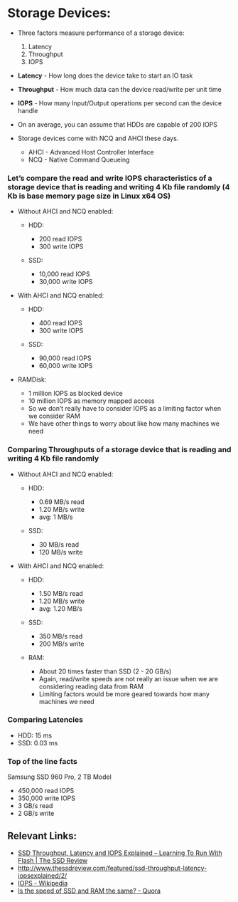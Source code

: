 # Storage Devices:
* Three factors measure performance of a storage device:
	1. Latency
	2. Throughput
	3. IOPS

* **Latency** - How long does the device take to start an IO task
* **Throughput** - How much data can the device read/write per unit time
* **IOPS** - How many Input/Output operations per second can the device handle


* On an average, you can assume that HDDs are capable of 200 IOPS

* Storage devices come with NCQ and AHCI these days.
    * AHCI - Advanced Host Controller Interface
    * NCQ - Native Command Queueing

### Let’s compare the read and write IOPS characteristics of a storage device that is reading and writing 4 Kb file randomly (4 Kb is base memory page size in Linux x64 OS)

* Without AHCI and NCQ enabled:

    * HDD:  	
        * 200 read IOPS
		* 300 write IOPS

    * SSD:	
        * 10,000 read IOPS
		* 30,000 write IOPS

* With AHCI and NCQ enabled:

    * HDD:	
        * 400 read IOPS
		* 300 write IOPS

    * SSD:	
        * 90,000 read IOPS
		* 60,000 write IOPS

* RAMDisk:   
    * 1 million IOPS as blocked device
	* 10 million IOPS as memory mapped access
	* So we don’t really have to consider IOPS as a limiting factor when we consider RAM
	* We have other things to worry about like how many machines we need

### Comparing Throughputs of a storage device that is reading and writing 4 Kb file randomly

* Without AHCI and NCQ enabled:
    * HDD:  	
        * 0.69 MB/s read
		* 1.20 MB/s write
		* avg: 1 MB/s

    * SSD:	
        * 30 MB/s read
		* 120 MB/s write

* With AHCI and NCQ enabled:
    * HDD:  	
        * 1.50 MB/s read
		* 1.20 MB/s write
		* avg: 1.20 MB/s

    * SSD:	
        * 350 MB/s read
		* 200 MB/s write

    * RAM:  
        * About 20 times faster than SSD (2 - 20 GB/s)
	    * Again, read/write speeds are not really an issue when we are considering reading data from RAM
		* Limiting factors would be more geared towards how many machines we need

### Comparing Latencies
* HDD: 15 ms
* SSD: 0.03 ms

### Top of the line facts
Samsung SSD 960 Pro, 2 TB Model
* 450,000 read IOPS
* 350,000 write IOPS
* 3 GB/s read
* 2 GB/s write

## Relevant Links:
* [SSD Throughput, Latency and IOPS Explained – Learning To Run With Flash | The SSD Review](http://www.thessdreview.com/featured/ssd-throughput-latency-iopsexplained/)
* http://www.thessdreview.com/featured/ssd-throughput-latency-iopsexplained/2/
* [IOPS - Wikipedia](https://en.wikipedia.org/wiki/IOPS)
* [Is the speed of SSD and RAM the same? - Quora](https://www.quora.com/Is-the-speed-of-SSD-and-RAM-the-same)

